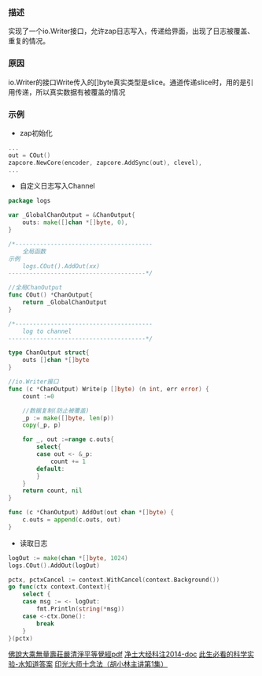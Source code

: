 ### 描述

实现了一个io.Writer接口，允许zap日志写入，传递给界面，出现了日志被覆盖、重复的情况。

### 原因

io.Writer的接口Write传入的[]byte真实类型是slice。通道传递slice时，用的是引用传递，所以真实数据有被覆盖的情况 

### 示例

* zap初始化

```go
...
out = COut()
zapcore.NewCore(encoder, zapcore.AddSync(out), clevel),
...
```

* 自定义日志写入Channel

```go
package logs

var _GlobalChanOutput = &ChanOutput{
	outs: make([]chan *[]byte, 0),
}

/*---------------------------------------
	全局函数
示例
	logs.COut().AddOut(xx)
---------------------------------------*/

//全局ChanOutput
func COut() *ChanOutput{
	return _GlobalChanOutput
}

/*---------------------------------------
	log to channel
---------------------------------------*/

type ChanOutput struct{
	outs []chan *[]byte
}

//io.Writer接口
func (c *ChanOutput) Write(p []byte) (n int, err error) {
	count :=0

	//数据复制(防止被覆盖)
	_p := make([]byte, len(p))
	copy(_p, p)

	for _, out :=range c.outs{
		select{
		case out <- &_p:
			count += 1
		default:
		}
	}
	return count, nil
}

func (c *ChanOutput) AddOut(out chan *[]byte) {
	c.outs = append(c.outs, out)
}

```

* 读取日志

```go
logOut := make(chan *[]byte, 1024)
logs.COut().AddOut(logOut)

pctx, pctxCancel := context.WithCancel(context.Background())
go func(ctx context.Context){
    select {
    case msg := <- logOut:
        fmt.Println(string(*msg))
    case <-ctx.Done():
        break
    }
}(pctx)
```

[佛說大乘無量壽莊嚴清淨平等覺經pdf](http://www.sxjy360.top/page-download/)
[净土大经科注2014-doc](http://www.sxjy360.top/page-download/)
[此生必看的科学实验-水知道答案](http://www.sxjy360.top/page-download/)
[印光大师十念法（胡小林主讲第1集）](http://www.sxjy360.top/page-download/)
